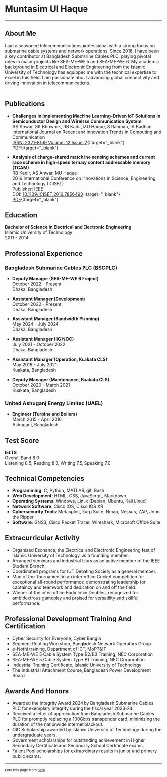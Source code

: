 # Muntasim Ul Haque

---

## About Me
<div class="about-me">
I am a seasoned telecommunications professional with a strong focus on submarine cable systems and network operations. Since 2016, I have been a key contributor at Bangladesh Submarine Cables PLC, playing pivotal roles in major projects like SEA-ME-WE 5 and SEA-ME-WE 6. My academic background in Electrical and Electronic Engineering from the Islamic University of Technology has equipped me with the technical expertise to excel in this field. I am passionate about advancing global connectivity and driving innovation in telecommunications.
</div><br>
  
## Publications

- **Challenges in Implementing Machine Learning-Driven IoT Solutions in Semiconductor Design and Wireless Communication System**  
AS Anwar, SK Bhowmik, RB Kadir, MU Haque, S Rahman, IA Badhan  
International Journal on Recent and Innovation Trends in Computing and Communication  
[ISSN: 2321-8169 Volume: 12 Issue: 2](https://ijritcc.org/index.php/ijritcc/article/view/11127){:target="_blank"}  
[PDF](https://ijritcc.org/index.php/ijritcc/article/view/11127/8561){:target="_blank"}

- **Analysis of charge-shared matchline sensing schemes and current race scheme in high-speed ternary content addressable memory (TCAM)**  
RB Kadir, AS Anwar, MU Haque  
2016 International Conference on Innovations in Science, Engineering and Technology (ICISET)  
Publisher: IEEE  
DOI: [10.1109/ICISET.2016.7856490](https://ieeexplore.ieee.org/document/7856490#:~:text=DOI%3A%2010.1109/ICISET.2016.7856490){:target="_blank"}  
[PDF](http://103.82.172.44:8080/xmlui/handle/123456789/1058){:target="_blank"} 

## Education

**Bachelor of Science in Electrical and Electronic Engineering**  
Islamic University of Technology  
2011 - 2014

## Professional Experience

### Bangladesh Submarine Cables PLC (BSCPLC)
- **Deputy Manager (SEA-ME-WE 6 Project)**  
	October 2022 - Present  
	Dhaka, Bangladesh  

- **Assistant Manager (Development)**  
	October 2022 - Present  
	Dhaka, Bangladesh  
	
- **Assistant Manager (Bandwidth Planning)**  
	May 2024 - July 2024  
	Dhaka, Bangladesh  
	
- **Assistant Manager (IIG NOC)**  
    July 2021 - October 2022  
	Dhaka, Bangladesh  

- **Assistant Manager (Operation, Kuakata CLS)**  
	May 2016 - July 2021  
	Kuakata, Bangladesh  

- **Deputy Manager (Maintenance, Kuakata CLS)**  
	October 2020 - March 2021  
	Kuakata, Bangladesh  

### United Ashuganj Energy Limited (UAEL)
- **Engineer (Turbine and Boilers)**  
	March 2015 - April 2016  
	Ashuganj, Bangladesh  

## Test Score

**IELTS**  
Overall Band 8.0  
Listening 8.5, Reading 8.0, Writing 7.5, Speaking 7.0 

## Technical Competencies

- **Programming**: C, Python, MATLAB, git, Bash  
- **Web Development**: HTML, CSS, JavaScript, Markdown  
- **Operating Systems**: Windows, Linux (Debian, Ubuntu, Kali Linux)  
- **Network Software**: Cisco IOS, Cisco IOS XR  
- **Cybersecurity Tools**: Metasploit, Burp Suite, Nmap, Nessus, ZAP, John the Ripper  
- **Software**: GNS3, Cisco Packet Tracer, Wireshark, Microsoft Office Suite  

## Extracurricular Activity

- Organized Esonance, the Electrical and Electronic Engineering fest of Islamic University of Technology, as a founding member.
- Arranged seminars and industrial tours as an active member of the IEEE Student Branch.
- Coordinated programs for IUT Debating Society as a general member.
- Man of the Tournament in an inter-office Cricket competition for exceptional all-round performance, demonstrating leadership for captaincy and teamwork and dedication on and off the field.
- Winner of the inter-office Badminton Doubles, recognized for ambidextrous gameplay and praised for versatility and skillful performance.

## Professional Development Training And Certification

- Cyber Security for Everyone, Cyber Bangla
- Segment Routing Workshop, Bangladesh Network Operators Group
- e-Nothi training, Department of ICT, MoPT&IT
- SEA-ME-WE 5 Cable System Type-B2/B3 Training, NEC Corporation
- SEA-ME-WE 5 Cable System Type-B1 Training, NEC Corporation
- Industrial Training Certificate, Islamic University of Technology
- The Industrial Attachment Course, Bangladesh Power Development Board

## Awards And Honors

- Awarded the Integrity Award 2024 by Bangladesh Submarine Cables PLC for exemplary integrity during the fiscal year 2023-24.
- Received a letter of appreciation from Bangladesh Submarine Cables PLC for promptly replacing a 100Gbps transponder card, minimizing the duration of the nationwide internet blackout.
- OIC Scholarship awarded by Islamic University of Technology during the undergraduate years.
- Government scholarships for outstanding achievement in Higher Secondary Certificate and Secondary School Certificate exams.
- Talent Pool scholarships for extraordinary results in junior and primary public exams.

---

<p style="font-size:11px">Fork this page from <a href="https://github.com/muntasimulhaque/muntasimulhaque.github.io" target="_blank">here</a></p>
